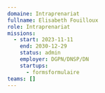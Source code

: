 ```yaml
---
domaine: Intraprenariat
fullname: Elisabeth Fouilloux
role: Intraprenariat
missions:
  - start: 2023-11-11
    end: 2030-12-29
    status: admin
    employer: DGPN/DNSP/DN
    startups:
      - formsformulaire
teams: []
---
```

